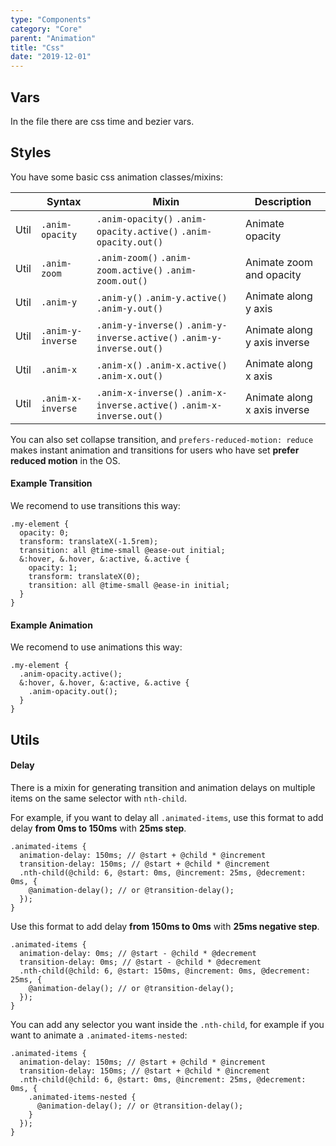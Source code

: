 ```yaml
---
type: "Components"
category: "Core"
parent: "Animation"
title: "Css"
date: "2019-12-01"
---
```


## Vars

In the file there are css time and bezier vars.

## Styles

You have some basic css animation classes/mixins:

<div class="table-scroll">

|                         | Syntax                                    | Mixin                         | Description                   |
| ----------------------- | ----------------------------------------- | ----------------------------- | ----------------------------- |
| Util                  | `.anim-opacity`   | `.anim-opacity()` `.anim-opacity.active()` `.anim-opacity.out()`                | Animate opacity            |
| Util                  | `.anim-zoom`   | `.anim-zoom()` `.anim-zoom.active()` `.anim-zoom.out()`                | Animate zoom and opacity            |
| Util                  | `.anim-y`   | `.anim-y()` `.anim-y.active()` `.anim-y.out()`                | Animate along y axis            |
| Util                  | `.anim-y-inverse`   | `.anim-y-inverse()` `.anim-y-inverse.active()` `.anim-y-inverse.out()`                | Animate along y axis inverse           |
| Util                  | `.anim-x`   | `.anim-x()` `.anim-x.active()` `.anim-x.out()`                | Animate along x axis            |
| Util                  | `.anim-x-inverse`   | `.anim-x-inverse()` `.anim-x-inverse.active()` `.anim-x-inverse.out()`                | Animate along x axis inverse           |

</div>

You can also set collapse transition, and `prefers-reduced-motion: reduce` makes instant animation and transitions for users who have set **prefer reduced motion** in the OS.

#### Example Transition

We recomend to use transitions this way:

```less
.my-element {
  opacity: 0;
  transform: translateX(-1.5rem);
  transition: all @time-small @ease-out initial;
  &:hover, &.hover, &:active, &.active {
    opacity: 1;
    transform: translateX(0);
    transition: all @time-small @ease-in initial;
  }
}
```

#### Example Animation

We recomend to use animations this way:

```less
.my-element {
  .anim-opacity.active();
  &:hover, &.hover, &:active, &.active {
    .anim-opacity.out();
  }
}
```

## Utils

#### Delay

There is a mixin for generating transition and animation delays on multiple items on the same selector with `nth-child`.

For example, if you want to delay all `.animated-items`, use this format to add delay **from 0ms to 150ms** with **25ms step**.

```less
.animated-items {
  animation-delay: 150ms; // @start + @child * @increment
  transition-delay: 150ms; // @start + @child * @increment
  .nth-child(@child: 6, @start: 0ms, @increment: 25ms, @decrement: 0ms, {
    @animation-delay(); // or @transition-delay();
  });
}
```

Use this format to add delay **from 150ms to 0ms** with **25ms negative step**.

```less
.animated-items {
  animation-delay: 0ms; // @start - @child * @decrement
  transition-delay: 0ms; // @start - @child * @decrement
  .nth-child(@child: 6, @start: 150ms, @increment: 0ms, @decrement: 25ms, {
    @animation-delay(); // or @transition-delay();
  });
}
```

You can add any selector you want inside the `.nth-child`, for example if you want to animate a `.animated-items-nested`:

```less
.animated-items {
  animation-delay: 150ms; // @start + @child * @increment
  transition-delay: 150ms; // @start + @child * @increment
  .nth-child(@child: 6, @start: 0ms, @increment: 25ms, @decrement: 0ms, {
    .animated-items-nested {
      @animation-delay(); // or @transition-delay();
    }
  });
}
```
